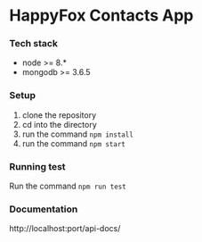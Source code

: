 # HappyFox Contacts App
### Tech stack
- node >= 8.*
- mongodb >= 3.6.5

### Setup
1. clone the repository
2. cd into the directory
3. run the command `npm install`
4. run the command `npm start`

### Running test
Run the command `npm run test` 

### Documentation
http://localhost:port/api-docs/